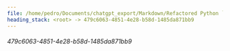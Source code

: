 ```yaml
---
file: /home/pedro/Documents/chatgpt_export/Markdown/Refactored Python `gen_class` Function.md
heading_stack: <root> -> 479c6063-4851-4e28-b58d-1485da871bb9
---
```

###### 479c6063-4851-4e28-b58d-1485da871bb9
